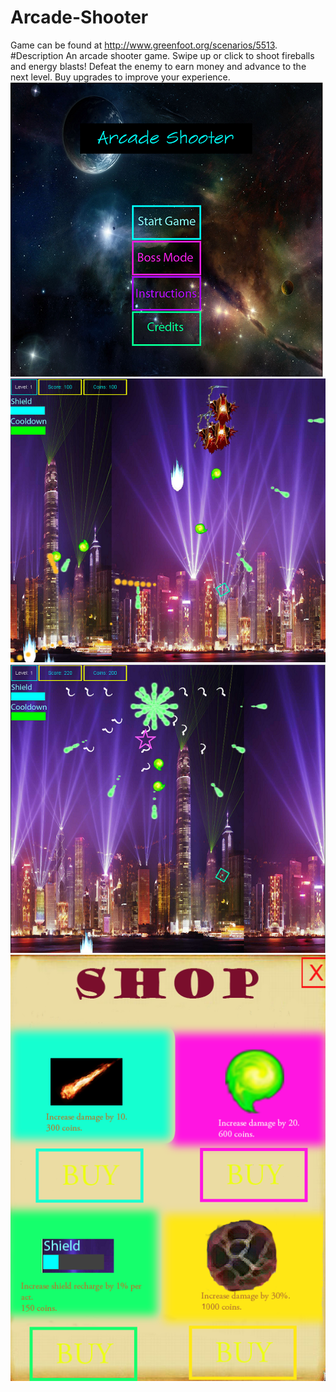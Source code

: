 # Arcade-Shooter
Game can be found at http://www.greenfoot.org/scenarios/5513.
#Description
An arcade shooter game. Swipe up or click to shoot fireballs and energy blasts! Defeat the enemy to earn money and advance to the next level. Buy upgrades to improve your experience.
![Alt text](/pictures/main-menu.PNG?)
![Alt text](/pictures/shoot1.PNG?)
![Alt text](/pictures/shoot3.PNG?)
![Alt text](/pictures/shop.PNG?)

